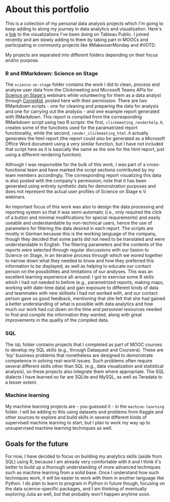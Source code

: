# About this portfolio
This is a collection of my personal data analysis projects which I'm going to keep adding to along my journey in data analytics and visualization. 
Here's a [link](https://public.tableau.com/app/profile/angela.jones1086#!/) to the visualizations I've been doing on Tableau Public. I joined recently and am slowly adding to them by taking part in MOOCs and participating in community projects like #MakeoverMonday and #VOTD.

My projects are separated into different folders depending on their focus and/or purpose. 

### R and RMarkdown: Science on Stage
The `science-on-stage` folder contains the work I did to clean, process and analyse user data from the Clickmeeting and Microsoft Teams APIs for [Science on Stage's](https://www.science-on-stage.de/) webinars while volunteering for them as a data analyst through [CorrelAid](https://correlaid.org/), posted here with their permission. There are two RMarkdown scripts - one for cleaning and preparing the data for analysis and one for carrying out the analysis - and one example report generated with RMarkdown. This report is compiled from the corresponding RMarkdown script using two R scripts: the first, `clickmeeting_renderhelp.R`, creates some of the functions used for the paramatrized report functionality, while the second, `render_clickmeeting_html.R` actually generates the html report (the report could also be generated as a Microsoft Office Word document using a very similar function, but I have not included that script here as it is basically the same as the one for the html report, just using a different rendering function). 

Although I was responsible for the bulk of this work, I was part of a cross-functional team and have marked the script sections contributed by my team members accordingly. The corresponding report visualizing this data is also posted with the company's permission; note that it has been generated using entirely synthetic data for demonstration purposes and does not represent the actual user profiles of Science on Stage e.V. webinars. 

An important focus of this work was also to design the data processing and reporting system so that it was semi-automatic (i.e., only required the click of a button and minimal modifications for special requirements) and easily useable and understandable by non-technical users, hence the use of parameters for filtering the data desired in each report. The scripts are mostly in German because this is the working language of the company, though they decided that some parts did not need to be translated and were understandable in English. The filtering parameters and the contents of the reports were selected through regular discussions with our liasion to Science on Stage, in an iterative process through which we wored together to narrow down what they needed to know and how they preferred this information to be displayed, as well as helping to educate our contact person on the possibilities and limitations of our analyses. This was an excellent learning experience all-around: I got to exercise some R skills which I had not needed to before (e.g., parametrized reports, making maps, working with date-time data) and gain exposure to different kinds of data and teammates with new skillsets I had not worked with, and our contact person gave us good feedback, mentioning that she felt that she had gained a better understanding of what is possible with data analytics and how much our work had cut down on the time and personnel resources needed to find and compile the information they wanted, along with great improvements in the quality of the compiled data. 

### SQL
The `SQL` folder contains projects that I completed as part of MOOC courses to develop my SQL skills (e.g., through Dataquest and Coursera). These are 'toy' business problems that nonetheless are designed to demonstrate competence in solving real-world issues. Such problems often require several different skills other than SQL (e.g., data visualization and statistical analysis), so these projects also integrate them where appropriate. The SQL dialects I have learned so far are SQLite and MySQL, as well as Teradata to a lesser extent. 

### Machine learning
My machine learning projects are - you guessed it - in the `machine-learning` folder. I will be adding to this using datasets and problems from Kaggle and other sources to explore and build skills in several different kinds of supervised machine learning to start, but I plan to work my way up to unsupervised machine learning techniques as well. 

## Goals for the future
For now, I have decided to focus on building my analytics skills (aside from SQL) using R, because I am already very comfortable with it and I think it's better to build up a thorough understanding of more advanced techniques such as machine learning from a solid base. Once I understand how such techniques work, it will be easier to work with them in another language like Python. I do plan to learn to program in Python in future though, focusing on the data science-specific packages, and I am thinking of eventually exploring Julia as well, but that probably won't happen anytime soon. 
